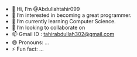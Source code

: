 - 👋 Hi, I’m @Abdullahtahir099
- 👀 I’m interested in becoming a great programmer.
- 🌱 I’m currently learning Computer Science.
- 💞️ I’m looking to collaborate on 
- 📫 Gmail ID : tahirabdullah302@gmail.com
- 😄 Pronouns: ...
- ⚡ Fun fact: ...

<!---
Abdullahtahir099/Abdullahtahir099 is a ✨ special ✨ repository because its `README.md` (this file) appears on your GitHub profile.
You can click the Preview link to take a look at your changes.
--->
